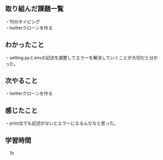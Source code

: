 ## 取り組んだ課題一覧
・10分タイピング
<br>・twitterクローンを作る
## わかったこと
・setting.pyとenvの記述を調整してエラーを解決していくことが大切だと分かった。

## 次やること
・twitterクローンを作る

## 感じたこと
・print文でも記述がないとエラーになるんだなと思った。
## 学習時間
　1h
